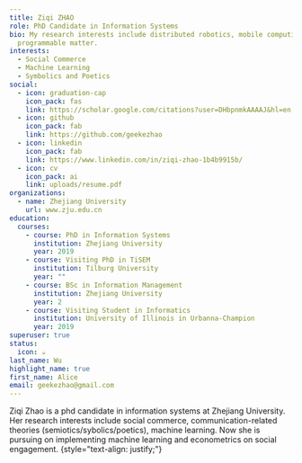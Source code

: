 ```yaml
---
title: Ziqi ZHAO
role: PhD Candidate in Information Systems
bio: My research interests include distributed robotics, mobile computing and
  programmable matter.
interests:
  - Social Commerce
  - Machine Learning
  - Symbolics and Poetics
social:
  - icon: graduation-cap
    icon_pack: fas
    link: https://scholar.google.com/citations?user=DHbpnmkAAAAJ&hl=en
  - icon: github
    icon_pack: fab
    link: https://github.com/geekezhao
  - icon: linkedin
    icon_pack: fab
    link: https://www.linkedin.com/in/ziqi-zhao-1b4b9915b/
  - icon: cv
    icon_pack: ai
    link: uploads/resume.pdf
organizations:
  - name: Zhejiang University
    url: www.zju.edu.cn
education:
  courses:
    - course: PhD in Information Systems
      institution: Zhejiang University
      year: 2019
    - course: Visiting PhD in TiSEM
      institution: Tilburg University
      year: ""
    - course: BSc in Information Management
      institution: Zhejiang University
      year: 2
    - course: Visiting Student in Informatics
      institution: University of Illinois in Urbanna-Champion
      year: 2019
superuser: true
status:
  icon: ☕️
last_name: Wu
highlight_name: true
first_name: Alice
email: geekezhao@gmail.com
---
```

Ziqi Zhao is a phd candidate in information systems at Zhejiang University. Her research interests include social commerce, communication-related theories (semiotics/sybolics/poetics), machine learning. Now she is pursuing on implementing machine learning and econometrics on social engagement.
{style="text-align: justify;"}
